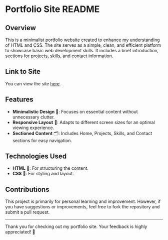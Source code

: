 # Portfolio Site README

## Overview

This is a minimalist portfolio website created to enhance my understanding of HTML and CSS. The site serves as a simple, clean, and efficient platform to showcase basic web development skills. It includes a brief introduction, sections for projects, skills, and contact information.

## Link to Site

You can view the site [here](https://koushik-04kk.github.io/Portfolio-Learning/).

## Features

- **Minimalistic Design** 🎨: Focuses on essential content without unnecessary clutter.
- **Responsive Layout** 📱: Adapts to different screen sizes for an optimal viewing experience.
- **Sectioned Content** 🗂️: Includes Home, Projects, Skills, and Contact sections for easy navigation.

## Technologies Used

- **HTML** 📄: For structuring the content.
- **CSS** 🎨: For styling and layout.

## Contributions

This project is primarily for personal learning and improvement. However, if you have suggestions or improvements, feel free to fork the repository and submit a pull request.

---

Thank you for checking out my portfolio site. Your feedback is highly appreciated! 🙌
